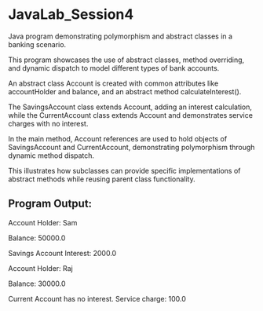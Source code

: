 # JavaLab_Session4
Java program demonstrating polymorphism and abstract classes in a banking scenario.

This program showcases the use of abstract classes, method overriding, and dynamic dispatch to model different types of bank accounts.

An abstract class Account is created with common attributes like accountHolder and balance, and an abstract method calculateInterest().

The SavingsAccount class extends Account, adding an interest calculation, while the CurrentAccount class extends Account and demonstrates service charges with no interest.

In the main method, Account references are used to hold objects of SavingsAccount and CurrentAccount, demonstrating polymorphism through dynamic method dispatch.

This illustrates how subclasses can provide specific implementations of abstract methods while reusing parent class functionality.

## Program Output:

Account Holder: Sam

Balance: 50000.0

Savings Account Interest: 2000.0


Account Holder: Raj

Balance: 30000.0

Current Account has no interest. Service charge: 100.0

